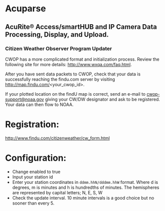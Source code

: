# Acuparse
## AcuRite®‎ Access/smartHUB and IP Camera Data Processing, Display, and Upload.
### Citizen Weather Observer Program Updater

CWOP has a more complicated format and initialization process. Review the following site for more details: http://www.wxqa.com/faq.html.

After you have sent data packets to CWOP, check that your data is successfully reaching the findu.com server by visiting http://map.findu.com/<your_cwop_id>.

If your plotted location on the findU map is correct, send an e-mail to cwop-support@noaa.gov giving your CW/DW designator and ask to be registered. Your data can then flow to NOAA.

# Registration:
http://www.findu.com/citizenweather/cw_form.html

# Configuration:
* Change enabled to true
* Input your station id
* Enter your station coordinates in `ddmm.hhN/dddmm.hhW` format. Where d is degrees, m is minutes and h is hundredths of minutes. The hemispheres are represented by capital letters; N, E, S, W
* Check the update interval. 10 minute intervals is a good choice but no sooner than every 5.
